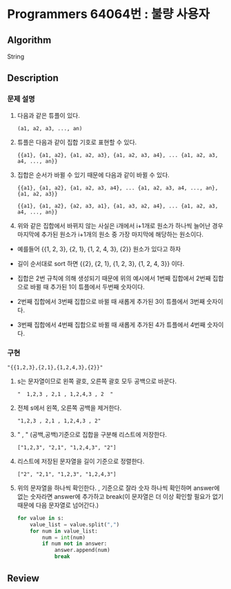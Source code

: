 # Programmers 64064번 : 불량 사용자

## Algorithm

String

## Description

### 문제 설명

1. 다음과 같은 튜플이 있다.
    ```
    (a1, a2, a3, ..., an)
    ```
2. 튜플은 다음과 같이 집합 기호로 표현할 수 있다.
    ```
    {{a1}, {a1, a2}, {a1, a2, a3}, {a1, a2, a3, a4}, ... {a1, a2, a3, a4, ..., an}}
    ```
3. 집합은 순서가 바뀔 수 있기 때문에 다음과 같이 바뀔 수 있다.

    ```
    {{a1}, {a1, a2}, {a1, a2, a3, a4}, ... {a1, a2, a3, a4, ..., an}, {a1, a2, a3}}
    ```
    ```
    {{a1}, {a1, a2}, {a2, a3, a1}, {a1, a3, a2, a4}, ... {a1, a2, a3, a4, ..., an}}
    ```
4. 위와 같은 집합에서 바뀌지 않는 사실은 i개에서 i+1개로 원소가 하나씩 늘어난 경우 마지막에 추가된 원소가 i+1개의 원소 중 가장 마지막에 해당하는 원소이다.

+ 예를들어 {{1, 2, 3}, {2, 1}, {1, 2, 4, 3}, {2}} 원소가 있다고 하자

+ 길이 순서대로 sort 하면 {{2}, {2, 1}, {1, 2, 3}, {1, 2, 4, 3}} 이다. 

+ 집합은 2번 규칙에 의해 생성되기 때문에 위의 예시에서 1번째 집합에서 2번째 집합으로 바뀔 때 추가된 1이 튜플에서 두번째 숫자이다.

+ 2번째 집합에서 3번째 집합으로 바뀔 때 새롭게 추가된 3이 튜플에서 3번째 숫자이다.

+ 3번째 집합에서 4번째 집합으로 바뀔 때 새롭게 추가된 4가 튜플에서 4번째 숫자이다.

### 구현
```
"{{1,2,3},{2,1},{1,2,4,3},{2}}"
```
1. s는 문자열이므로 왼쪽 괄호, 오른쪽 괄호 모두 공백으로 바꾼다.
    ```
    "  1,2,3 , 2,1 , 1,2,4,3 , 2  "
    ```
2. 전체 s에서 왼쪽, 오른쪽 공백을 제거한다.
    ```
    "1,2,3 , 2,1 , 1,2,4,3 , 2"
    ```
3. " , " (공백,공백)기준으로 집합을 구분해 리스트에 저장한다.
    ```
    ["1,2,3", "2,1", "1,2,4,3", "2"]
    ```
4. 리스트에 저장된 문자열을 길이 기준으로 정렬한다.
    ```
    ["2", "2,1", "1,2,3", "1,2,4,3"]
    ```
5. 위의 문자열을 하나씩 확인한다. , 기준으로 잘라 숫자 하나씩 확인하며 answer에 없는 숫자라면 answer에 추가하고 break(이 문자열은 더 이상 확인할 필요가 없기 때문에 다음 문자열로 넘어간다.)

    ```python
    for value in s:
        value_list = value.split(",")
        for num in value_list:
            num = int(num)
            if num not in answer:
                answer.append(num)
                break
    ```

## Review


